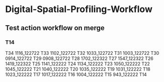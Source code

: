 # Digital-Spatial-Profiling-Workflow
## Test action workflow on merge 
### T14

T34 1116_122722
T33 1102_122722
T32 1033_122722
T31 1003_122722
T30 0914_122722
T29 0908_122722
T28 1702_122322
T27 1547_122322
T26 1419_122322
T25 1141_122222
T24 1134_122222
T23 1050_122222
T22 1045_122222
T21 1040_122222
T20 1035_122222
T19 1031_122222
T18 1023_122222
T17 1017_122222
T16 1004_122222
T15 943_122222
T14 

